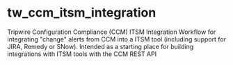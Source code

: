# tw_ccm_itsm_integration
Tripwire Configuration Compliance (CCM) ITSM Integration Workflow for integrating "change" alerts from CCM into a ITSM tool (including support for JIRA, Remedy or SNow).
Intended as a starting place for building integrations with ITSM tools with the CCM REST API
